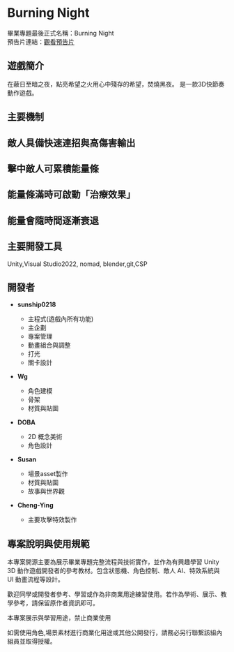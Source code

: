 # Burning Night 

畢業專題最後正式名稱：Burning Night  
預告片連結：[觀看預告片](https://youtu.be/RZSAlYSrwRk?si=sYPP82SLPman-fMR)

##  遊戲簡介
在蔽日至暗之夜，點亮希望之火用心中殘存的希望，焚燒黑夜。
是一款3D快節奏動作遊戲。
## 主要機制
**敵人具備快速連招與高傷害輸出**
-
**擊中敵人可累積能量條**
-
 **能量條滿時可啟動「治療效果」**
 -
 **能量會隨時間逐漸衰退**
 -



## 主要開發工具
Unity,Visual Studio2022, nomad, blender,git,CSP
##  開發者
- **sunship0218**
  - 主程式(遊戲內所有功能)
  - 主企劃
  - 專案管理
  - 動畫組合與調整
  - 打光
  - 關卡設計

- **Wg**
  - 角色建模
  - 骨架
  - 材質與貼圖

- **DOBA**
  - 2D 概念美術
  - 角色設計

- **Susan**
  - 場景asset製作
  - 材質與貼圖
  - 故事與世界觀

- **Cheng-Ying**
  - 主要攻擊特效製作
## 專案說明與使用規範

本專案開源主要為展示畢業專題完整流程與技術實作，並作為有興趣學習 Unity 3D 動作遊戲開發者的參考教材。包含狀態機、角色控制、敵人 AI、特效系統與 UI 動畫流程等設計。

歡迎同學或開發者參考、學習或作為非商業用途練習使用。若作為學術、展示、教學參考，請保留原作者資訊即可。

本專案展示與學習用途，禁止商業使用

如需使用角色,場景素材進行商業化用途或其他公開發行，請務必另行聯繫該組內組員並取得授權。


